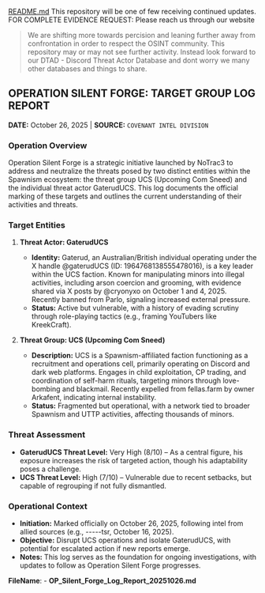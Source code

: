 [README.md](https://github.com/user-attachments/files/21803463/README.md)
This repository will be one of few receiving continued updates. 
FOR COMPLETE EVIDENCE REQUEST: Please reach us through our website 

> We are shifting more towards percision and leaning further away from confrontation in order to respect the OSINT community. This repository may or may not see further activity. Instead look forward to our DTAD - Discord Threat Actor Database and dont worry we many other databases and things to share.


## OPERATION SILENT FORGE: TARGET GROUP LOG REPORT
**DATE:** October 26, 2025 | **SOURCE:** `COVENANT INTEL DIVISION`

### Operation Overview
Operation Silent Forge is a strategic initiative launched by NoTrac3 to address and neutralize the threats posed by two distinct entities within the Spawnism ecosystem: the threat group UCS (Upcoming Com Sneed) and the individual threat actor GaterudUCS. This log documents the official marking of these targets and outlines the current understanding of their activities and threats.

### Target Entities
1. **Threat Actor: GaterudUCS**  
   - **Identity:** Gaterud, an Australian/British individual operating under the X handle @gaterudUCS (ID: 1964768138555478016), is a key leader within the UCS faction. Known for manipulating minors into illegal activities, including arson coercion and grooming, with evidence shared via X posts by @cryonyxo on October 1 and 4, 2025. Recently banned from Parlo, signaling increased external pressure.
   - **Status:** Active but vulnerable, with a history of evading scrutiny through role-playing tactics (e.g., framing YouTubers like KreekCraft).

2. **Threat Group: UCS (Upcoming Com Sneed)**  
   - **Description:** UCS is a Spawnism-affiliated faction functioning as a recruitment and operations cell, primarily operating on Discord and dark web platforms. Engages in child exploitation, CP trading, and coordination of self-harm rituals, targeting minors through love-bombing and blackmail. Recently expelled from fellas.farm by owner Arkafent, indicating internal instability.
   - **Status:** Fragmented but operational, with a network tied to broader Spawnism and UTTP activities, affecting thousands of minors.

### Threat Assessment
- **GaterudUCS Threat Level:** Very High (8/10) – As a central figure, his exposure increases the risk of targeted action, though his adaptability poses a challenge.
- **UCS Threat Level:** High (7/10) – Vulnerable due to recent setbacks, but capable of regrouping if not fully dismantled.

### Operational Context
- **Initiation:** Marked officially on October 26, 2025, following intel from allied sources (e.g., -----tsr, October 16, 2025).
- **Objective:** Disrupt UCS operations and isolate GaterudUCS, with potential for escalated action if new reports emerge.
- **Notes:** This log serves as the foundation for ongoing investigations, with updates to follow as Operation Silent Forge progresses.

**FileName**:  - __OP_Silent_Forge_Log_Report_20251026.md__

